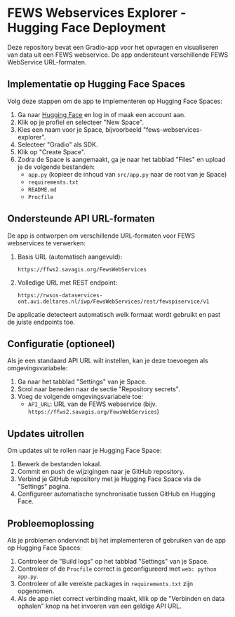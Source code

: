 # FEWS Webservices Explorer - Hugging Face Deployment

Deze repository bevat een Gradio-app voor het opvragen en visualiseren van data uit een FEWS webservice. De app ondersteunt verschillende FEWS WebService URL-formaten.

## Implementatie op Hugging Face Spaces

Volg deze stappen om de app te implementeren op Hugging Face Spaces:

1. Ga naar [Hugging Face](https://huggingface.co/) en log in of maak een account aan.
2. Klik op je profiel en selecteer "New Space".
3. Kies een naam voor je Space, bijvoorbeeld "fews-webservices-explorer".
4. Selecteer "Gradio" als SDK.
5. Klik op "Create Space".
6. Zodra de Space is aangemaakt, ga je naar het tabblad "Files" en upload je de volgende bestanden:
   - `app.py` (kopieer de inhoud van `src/app.py` naar de root van je Space)
   - `requirements.txt`
   - `README.md`
   - `Procfile`

## Ondersteunde API URL-formaten

De app is ontworpen om verschillende URL-formaten voor FEWS webservices te verwerken:

1. Basis URL (automatisch aangevuld):
   ```
   https://ffws2.savagis.org/FewsWebServices
   ```

2. Volledige URL met REST endpoint:
   ```
   https://rwsos-dataservices-ont.avi.deltares.nl/iwp/FewsWebServices/rest/fewspiservice/v1
   ```

De applicatie detecteert automatisch welk formaat wordt gebruikt en past de juiste endpoints toe.

## Configuratie (optioneel)

Als je een standaard API URL wilt instellen, kan je deze toevoegen als omgevingsvariabele:

1. Ga naar het tabblad "Settings" van je Space.
2. Scrol naar beneden naar de sectie "Repository secrets".
3. Voeg de volgende omgevingsvariabele toe:
   - `API_URL`: URL van de FEWS webservice (bijv. `https://ffws2.savagis.org/FewsWebServices`)

## Updates uitrollen

Om updates uit te rollen naar je Hugging Face Space:

1. Bewerk de bestanden lokaal.
2. Commit en push de wijzigingen naar je GitHub repository.
3. Verbind je GitHub repository met je Hugging Face Space via de "Settings" pagina.
4. Configureer automatische synchronisatie tussen GitHub en Hugging Face.

## Probleemoplossing

Als je problemen ondervindt bij het implementeren of gebruiken van de app op Hugging Face Spaces:

1. Controleer de "Build logs" op het tabblad "Settings" van je Space.
2. Controleer of de `Procfile` correct is geconfigureerd met `web: python app.py`.
3. Controleer of alle vereiste packages in `requirements.txt` zijn opgenomen.
4. Als de app niet correct verbinding maakt, klik op de "Verbinden en data ophalen" knop na het invoeren van een geldige API URL. 